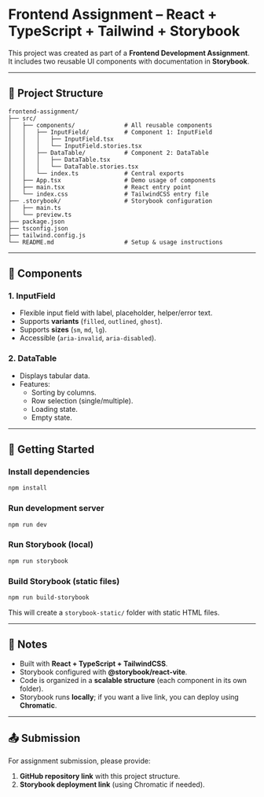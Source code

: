 # Frontend Assignment – React + TypeScript + Tailwind + Storybook

This project was created as part of a **Frontend Development Assignment**.  
It includes two reusable UI components with documentation in **Storybook**.

---

## 📂 Project Structure

```
frontend-assignment/
├── src/
│   ├── components/              # All reusable components
│   │   ├── InputField/          # Component 1: InputField
│   │   │   ├── InputField.tsx
│   │   │   └── InputField.stories.tsx
│   │   ├── DataTable/           # Component 2: DataTable
│   │   │   ├── DataTable.tsx
│   │   │   └── DataTable.stories.tsx
│   │   └── index.ts             # Central exports
│   ├── App.tsx                  # Demo usage of components
│   ├── main.tsx                 # React entry point
│   └── index.css                # TailwindCSS entry file
├── .storybook/                  # Storybook configuration
│   ├── main.ts
│   └── preview.ts
├── package.json
├── tsconfig.json
├── tailwind.config.js
└── README.md                    # Setup & usage instructions
```

---

## 🎯 Components

### 1. InputField
- Flexible input field with label, placeholder, helper/error text.
- Supports **variants** (`filled`, `outlined`, `ghost`).
- Supports **sizes** (`sm`, `md`, `lg`).
- Accessible (`aria-invalid`, `aria-disabled`).

### 2. DataTable
- Displays tabular data.
- Features:
  - Sorting by columns.
  - Row selection (single/multiple).
  - Loading state.
  - Empty state.

---

## 🚀 Getting Started

### Install dependencies
```bash
npm install
```

### Run development server
```bash
npm run dev
```

### Run Storybook (local)
```bash
npm run storybook
```

### Build Storybook (static files)
```bash
npm run build-storybook
```

This will create a `storybook-static/` folder with static HTML files.  

---

## 📘 Notes

- Built with **React + TypeScript + TailwindCSS**.
- Storybook configured with **@storybook/react-vite**.
- Code is organized in a **scalable structure** (each component in its own folder).
- Storybook runs **locally**; if you want a live link, you can deploy using **Chromatic**.

---

## 📤 Submission

For assignment submission, please provide:
1. **GitHub repository link** with this project structure.  
2. **Storybook deployment link** (using Chromatic if needed).  
